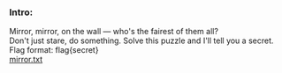 ### Intro:

Mirror, mirror, on the wall — who's the fairest of them all? <br/>
Don't just stare, do something. Solve this puzzle and I'll tell you a secret.<br/>
Flag format: flag{secret}
</br>
[mirror.txt](https://github.com/ChronosPK/Sibiu_Academic_CTF/files/10253992/mirror.txt)

